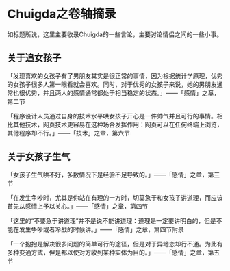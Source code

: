 # Chuigda之卷轴摘录
如标题所说，这里主要收录Chuigda的一些言论，主要讨论情侣之间的一些小事。

## 关于追女孩子

「发现喜欢的女孩子有了男朋友其实是很正常的事情，因为根据统计学原理，优秀的女孩子很多人第一眼看就会喜欢。同时，对于优秀的女孩子来说，她的男朋友通常也很优秀，并且两人的感情通常都处于相当稳定的状态。」——「感情」之章，第二节

「程序设计人员通过自身的技术水平哄女孩子开心是一件帅气并且可行的事情。相比其他技术，网页技术更容易在这种场合发挥作用：网页可以在任何终端上浏览，其他程序却不行。」——「技术」之章，第六节

## 关于女孩子生气

「女孩子生气哄不好，多数情况下是经验不足导致的。」——「感情」之章，第三节

「在发生争吵时，尤其是你站在有理的一方时，切莫急于和女孩子讲道理，而应该首先从感情上予以关心。」——「感情」之章，第四节

「这里的“不要急于讲道理”并不是说不能讲道理：道理是一定要讲明白的，但是不能在发生争吵或者冷战的时候讲。」——「感情」之章，第四节附录

「一个抱抱是解决很多问题的简单可行的途径，但是对于异地恋却行不通。为此有多种变通方式，但是都以使对方收到某种实体为目的。」——「感情」之章，第五节

